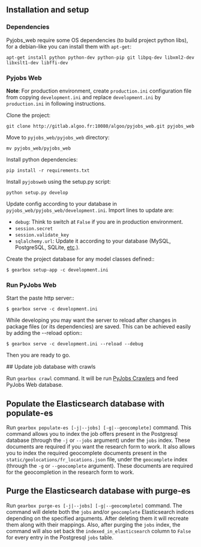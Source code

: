 ## Installation and setup

### Dependencies

Pyjobs_web require some OS dependencies (to build project python libs), for a debian-like you can install them with ``apt-get``:

```
apt-get install python python-dev python-pip git libpq-dev libxml2-dev libxslt1-dev libffi-dev
```

### Pyjobs Web

**Note**: For production environment, create ``production.ini`` configuration file from copying ``development.ini`` and replace ``development.ini`` by ``production.ini`` in following instructions.

Clone the project:

```
git clone http://gitlab.algoo.fr:10080/algoo/pyjobs_web.git pyjobs_web
```

Move to ``pyjobs_web/pyjobs_web`` directory:

```
mv pyjobs_web/pyjobs_web
```

Install python dependencies:

```
pip install -r requirements.txt
```

Install ``pyjobsweb`` using the setup.py script:

```
python setup.py develop
```

Update config according to your database in ``pyjobs_web/pyjobs_web/development.ini``. Import lines to update are:

* ``debug``: Think to switch at ``False`` if you are in production environment.
* ``session.secret``
* ``session.validate_key``
* ``sqlalchemy.url``: Update it according to your database (MySQL, PostgreSQL, SQLite, [etc](http://docs.sqlalchemy.org/en/latest/core/engines.html).).

Create the project database for any model classes defined::

    $ gearbox setup-app -c development.ini

### Run PyJobs Web

Start the paste http server::

    $ gearbox serve -c development.ini

While developing you may want the server to reload after changes in package files (or its dependencies) are saved. This can be achieved easily by adding the --reload option::

    $ gearbox serve -c development.ini --reload --debug

Then you are ready to go.

## Update job database with crawls

Run ``gearbox crawl`` command. It will be run [PyJobs Crawlers](https://github.com/pyjobs/crawlers) and feed PyJobs Web database.

## Populate the Elasticsearch database with populate-es

Run ``gearbox populate-es [-j|--jobs] [-g|--geocomplete]`` command. This command allows you to index the job offers present in the Postgresql database (through the
``-j`` or ``--jobs`` argument) under the ``jobs`` index. These documents are required if you want the research form to work. It also allows you to index the required
geocomplete documents present in the ``static/geolocations/fr_locations.json`` file, under the ``geocomplete`` index (through the ``-g`` or ``--geocomplete`` argument).
These documents are required for the geocompletion in the research form to work.

## Purge the Elasticsearch database with purge-es

Run ``gearbox purge-es [-j|--jobs] [-g|--geocomplete]`` command. The command will delete both the ``jobs`` and/or ``geocomplete`` Elasticsearch indices depending on
the specified arguments. After deleting them it will recreate them along with their mappings. Also, after purging the ``jobs`` index, the command will also set back
the ``indexed_in_elasticsearch`` column to ``False`` for every entry in the Postgresql ``jobs`` table.
